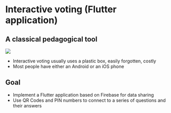 
# Interactive voting (Flutter application)

## A classical pedagogical tool
![](https://lh6.googleusercontent.com/trKijtRsPJxgN7ftzlxpsN-HpCV09qN75ZaKfxbDiNOxEH2vwuWU2cbyuzAmQFFt4uAlS7qs4c4kIlc-SiGBLC3OikGtPqK8IVZSUEFvjV5tvTXKJp-qh6y4qnhdjimCTQ1zeFD2=s1600)

-   Interactive voting usually uses a plastic box, easily forgotten, costly
-   Most people have either an Android or an iOS phone
    
## Goal
-   Implement a Flutter application based on Firebase for data sharing
-   Use QR Codes and PIN numbers to connect to a series of questions and their answers
